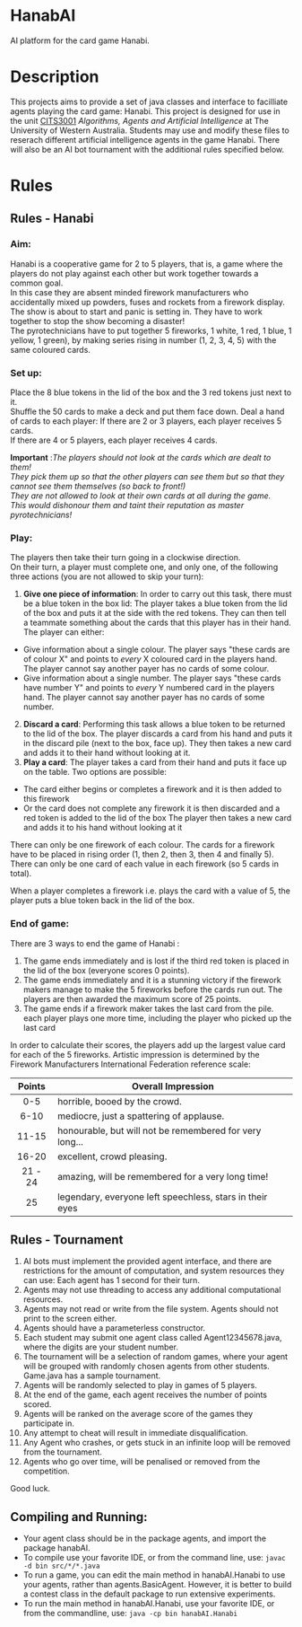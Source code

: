 # HanabAI
AI platform for the card game Hanabi.

# Description
This projects aims to provide a set of java classes and interface to facilliate agents playing the card game: Hanabi.
This project is designed for use in the unit 
[CITS3001](http://teaching.csse.uwa.edu.au/units/CITS3001/) *Algorithms, Agents and Artificial Intelligence* 
at The University of Western Australia.
Students may use and modify these files to reserach different artificial intelligence agents in the game Hanabi.
There will also be an AI bot tournament with the additional rules specified below. 

# Rules

## Rules - Hanabi

### Aim:
Hanabi is a cooperative game for 2 to 5 players, that is, 
a game where the players do not play against each other but work together towards a common goal.  
In this case they are absent minded firework manufacturers who accidentally mixed up powders, fuses and rockets from a firework display.
The show is about to start and panic is setting in.  They have to work together to stop the show becoming a disaster!  
The pyrotechnicians have to put together 5 fireworks, 1 white, 1 red,  1 blue, 1 yellow, 1 green), 
by making series rising in number (1, 2, 3, 4, 5) with the same coloured cards.

### Set up:
Place the 8 blue tokens in the lid of the box and the 3 red tokens just next to it.  
Shuffle the 50 cards to make a deck and put them face down.  Deal a hand of cards to each player:
If there are 2 or 3 players, each player receives 5 cards.  
If there are 4 or 5 players, each player receives 4 cards.

**Important** :*The players should not look at the cards which are dealt to them!  
They pick them up so that the other players can see them but so that they cannot see them themselves 
(so back to front!)  
They are not allowed to look at their own cards at all during the game.  
This would dishonour them and taint their reputation as master pyrotechnicians!*

### Play:
The players then take their turn going in a clockwise direction.  
On their turn, a player must complete one, and only one, of the following three actions (you are not allowed to skip your turn):
1. **Give one piece of information**:
  In order to carry out this task, there must be a blue token in the box lid:
  The player takes a blue token from the lid of the box and puts it at the side with the red tokens.
  They can then tell a teammate something about the cards that this player has in their hand.
  The player can either:
  - Give information about a single colour. 
    The player says "these cards are of colour X" and points to *every* X coloured card in the players hand.
    The player cannot say another payer has no cards of some colour.
  - Give information about a single number.
    The player says "these cards have number Y" and points to *every* Y numbered card in the players hand.
    The player cannot say another payer has no cards of some number.
2. **Discard a card**:
  Performing this task allows a blue token to be returned to the lid of the box. 
  The player discards a card from his hand and puts it in the discard pile (next to the box, face up). 
  They then takes a new card and adds it to their hand without looking at it.
3. **Play a card**:
  The player takes a card from their hand and puts it face up on the table.
  Two options are possible:
  - The card either begins or completes a firework and it is then added to this firework
  - Or the card does not complete any firework it is then discarded and a red token is added to the lid of the box
  The player then takes a new card and adds it to his hand without looking at it

There can only be one firework of each colour. 
The cards for a firework have to be placed in rising order (1, then 2, then 3, then 4 and finally 5).
There can only be one card of each value in each firework (so 5 cards in total).

When a player completes a firework i.e. plays the card with a value of 5,
the player puts a blue token back in the lid of the box.  

### End of game:
There are 3 ways to end the game of Hanabi :
1. The game ends immediately and is lost if the third red token is placed in the lid of the box (everyone scores 0 points).
2. The game ends immediately and it is a stunning victory if 
  the firework makers manage to make the 5 fireworks before the cards run out.
  The players are then awarded the maximum score of 25 points.
3. The game ends if a firework maker takes the last card from the pile.  
  each player plays one more time, including the player who picked up the last card

In order to calculate their scores, the players add up the largest value card for each of
the 5 fireworks. Artistic impression is determined by the Firework Manufacturers International Federation reference scale:

| **Points** | **Overall Impression**                                    |
|:----------:|-----------------------------------------------------------|
| 0-5        | horrible, booed by the crowd.                             |
| 6-10       | mediocre, just a spattering of applause.                  |
| 11-15      | honourable, but will not be remembered for very long...   |
| 16-20      | excellent, crowd pleasing.                                |                                  
| 21 - 24    | amazing, will be remembered for a very long time!         |
| 25         | legendary, everyone left speechless, stars in their eyes  |


## Rules - Tournament

1. AI bots must implement the provided agent interface, and there are restrictions for the amount of computation, 
  and system resources they can use: Each agent has 1 second for their turn.
3. Agents may not use threading to access any additional computational resources.
4. Agents may not read or write from the file system. Agents should not print to the screen either.
5. Agents should have a parameterless constructor.
5. Each student may submit one agent class called Agent12345678.java, where the digits are your student number.
6. The tournament will be a selection of random games, 
  where your agent will be grouped with randomly chosen agents from other students. Game.java has a sample tournament.
7. Agents will be randomly selected to play in games of 5 players.
8. At the end of the game, each agent receives the number of points scored.
9. Agents will be ranked on the average score of the games they participate in. 
10. Any attempt to cheat will result in immediate disqualification.
11. Any Agent who crashes, or gets stuck in an infinite loop will be removed from the tournament.
12. Agents who go over time, will be penalised or removed from the competition.

Good luck.

## Compiling and Running:
- Your agent class should be in the package agents, and import the package hanabAI.
- To compile use your favorite IDE, or from the command line, use:
 `javac -d bin src/*/*.java`
- To run a game, you can edit the main method in hanabAI.Hanabi to use your agents, rather than agents.BasicAgent.
However, it is better to build a contest class in the default package to run extensive experiments.
- To run the main method in hanabAI.Hanabi, use your favorite IDE, or from the commandline, use:
 `java -cp bin hanabAI.Hanabi`
